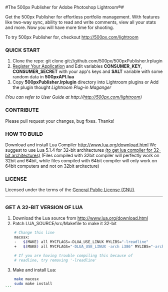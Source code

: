 #The 500px Publisher for Adobe Photoshop Lightroom®#

Get the 500px Publisher for effortless portfolio management. With features like two-way sync, ability to read and write comments, view all your stats  and more. Now you will have more time for shooting.  

To try 500px Publisher for, checkout http://500px.com/lightroom



### QUICK START
1. Clone the repo: git clone git://github.com/500px/500pxPublisher.lrplugin
2. [Register Your Application](http://500px.com/settings/applications) and Edit variables **CONSUMER\_KEY**, **CONSUMER\_SECRET** with your app's keys and **SALT** variable with some random data in **500pxAPI.lua**
3. Copy **500pxPublisher.lrplugin** directory into Lightroom plugins 
or Add the plugin thought *Lightroom Plug-in Maganger*

_(You can refer to User Guide at http://http://500px.com/lightroom)_


### CONTRIBUTE
Please pull request your changes, bug fixes. Thanks!



### HOW TO BUILD
Download and install Lua Compiler http://www.lua.org/download.html
We suggest to use Lua 5.1.4 for 32-bit architectures <a href="#get-a-32-bit-version-of-lua">(to get lua compiler for 32-bit architectures)</a>
(Files compiled with 32bit compiler will perfectly work on 32bit and 64bit, while files compiled with 64bit compiler will only work on 64bit computers and not on 32bit arcitecture)



### LICENSE
Licensed under the terms of the <a href="http://opensource.org/licenses/GPL-3.0">General Public License (GNU)</a>.

-----------------------

### GET A 32-BIT VERSION OF LUA
1. Download the Lua source from http://www.lua.org/download.html
2. Patch LUA_SOURCE/src/Makefile to make it 32-bit
```bash
    # Change this line
    macosx:
    -  	$(MAKE) all MYCFLAGS=-DLUA_USE_LINUX MYLIBS="-lreadline"
    + 	$(MAKE) all MYCFLAGS="-DLUA_USE_LINUX -arch i386" MYLIBS="-arch i386 -lreadline"

    # If you are having trouble compiling this because of 
    # readline, try removing '-lreadline'
```

3. Make and install Lua:
````bash
    make macosx
    sudo make install
```